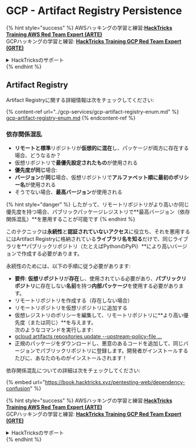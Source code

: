 # GCP - Artifact Registry Persistence

{% hint style="success" %}
AWSハッキングの学習と練習:<img src="/.gitbook/assets/image.png" alt="" data-size="line">[**HackTricks Training AWS Red Team Expert (ARTE)**](https://training.hacktricks.xyz/courses/arte)<img src="/.gitbook/assets/image.png" alt="" data-size="line">\
GCPハッキングの学習と練習: <img src="/.gitbook/assets/image (2).png" alt="" data-size="line">[**HackTricks Training GCP Red Team Expert (GRTE)**<img src="/.gitbook/assets/image (2).png" alt="" data-size="line">](https://training.hacktricks.xyz/courses/grte)

<details>

<summary>HackTricksのサポート</summary>

* [**サブスクリプションプラン**](https://github.com/sponsors/carlospolop)をチェック！
* 💬 [**Discordグループ**](https://discord.gg/hRep4RUj7f)に参加するか、[**telegramグループ**](https://t.me/peass)に参加するか、**Twitter** 🐦 [**@hacktricks\_live**](https://twitter.com/hacktricks\_live)**をフォロー**してください。
* **HackTricks**と**HackTricks Cloud**のgithubリポジトリにPRを提出して、ハッキングテクニックを共有してください。

</details>
{% endhint %}

## Artifact Registry

Artifact Registryに関する詳細情報は次をチェックしてください:

{% content-ref url="../gcp-services/gcp-artifact-registry-enum.md" %}
[gcp-artifact-registry-enum.md](../gcp-services/gcp-artifact-registry-enum.md)
{% endcontent-ref %}

### 依存関係混乱

* **リモートと標準**リポジトリが**仮想的に混在**し、パッケージが両方に存在する場合、どうなるか？
* 仮想リポジトリで**最優先設定されたもの**が使用される
* **優先度が同じ**場合:
* **バージョン**が**同じ**場合、仮想リポジトリで**アルファベット順に最初のポリシー名**が使用される
* そうでない場合、**最高バージョン**が使用される

{% hint style="danger" %}
したがって、リモートリポジトリがより高いか同じ優先度を持つ場合、パブリックパッケージレジストリで**最高バージョン（依存関係混乱）**を悪用することが可能です
{% endhint %}

このテクニックは**永続性**と**認証されていないアクセス**に役立ち、それを悪用するにはArtifact Registryに格納されている**ライブラリ名を知る**だけで、同じライブラリを**パブリックリポジトリ（たとえばPythonのPyPi）**により高いバージョンで作成する必要があります。

永続性のためには、以下の手順に従う必要があります:

* **要件**: **仮想リポジトリ**が**存在**し、使用されている必要があり、**パブリックリポジトリ**に存在しない**名前**を持つ**内部パッケージ**を使用する必要があります。
* リモートリポジトリを作成する（存在しない場合）
* リモートリポジトリを仮想リポジトリに追加する
* 仮想レジストリのポリシーを編集して、リモートリポジトリに**より高い優先度（または同じ）**を与えます。\
次のようなコマンドを実行します:
* [gcloud artifacts repositories update --upstream-policy-file ...](https://cloud.google.com/sdk/gcloud/reference/artifacts/repositories/update#--upstream-policy-file)
* 正規のパッケージをダウンロードし、悪意のあるコードを追加して、同じバージョンでパブリックリポジトリに登録します。開発者がインストールするたびに、あなたのものがインストールされます！

依存関係混乱についての詳細は次をチェックしてください:

{% embed url="https://book.hacktricks.xyz/pentesting-web/dependency-confusion" %}

{% hint style="success" %}
AWSハッキングの学習と練習:<img src="/.gitbook/assets/image.png" alt="" data-size="line">[**HackTricks Training AWS Red Team Expert (ARTE)**](https://training.hacktricks.xyz/courses/arte)<img src="/.gitbook/assets/image.png" alt="" data-size="line">\
GCPハッキングの学習と練習: <img src="/.gitbook/assets/image (2).png" alt="" data-size="line">[**HackTricks Training GCP Red Team Expert (GRTE)**<img src="/.gitbook/assets/image (2).png" alt="" data-size="line">](https://training.hacktricks.xyz/courses/grte)

<details>

<summary>HackTricksのサポート</summary>

* [**サブスクリプションプラン**](https://github.com/sponsors/carlospolop)をチェック！
* 💬 [**Discordグループ**](https://discord.gg/hRep4RUj7f)に参加するか、[**telegramグループ**](https://t.me/peass)に参加するか、**Twitter** 🐦 [**@hacktricks\_live**](https://twitter.com/hacktricks\_live)**をフォロー**してください。
* **HackTricks**と**HackTricks Cloud**のgithubリポジトリにPRを提出して、ハッキングテクニックを共有してください。

</details>
{% endhint %}

